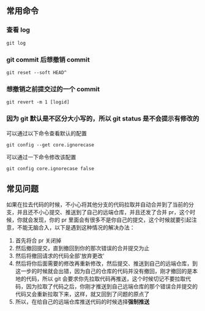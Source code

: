 ## 常用命令

### 查看 log

```
git log
```

### git commit 后想撤销 commit

```
git reset --soft HEAD^
```

### 想撤销之前提交过的一个 commit

```
git revert -m 1 [logid]
```

### 因为 git 默认是不区分大小写的，所以 git status 是不会提示有修改的

可以通过以下命令查看默认的配置

```
git config --get core.ignorecase
```

可以通过一下命令修改该配置

```
git config core.ignorecase false
```

## 常见问题

如果在拉去代码的时候，不小心将其他分支的代码拉取并自动合并到了当前的分支，并且还不小心提交、推送到了自己的远端仓库，并且还发了合并 pr，这个时候，你就会发现，你的 pr 里面会有很多不是你自己的提交，这个时候就要引起注意，不能无脑合入，以下是遇到这种情况的解决办法：

1. 首先将合 pr 关闭掉
2. 然后撤回提交，直到撤回到你的那次错误的合并提交为止
3. 然后将撤回请求的代码全部'放弃更改'
4. 然后将你后面需要的修改再重新修改，然后提交、推送到自己的远端仓库，到这一步的时候就会出错，因为自己的仓库的代码并没有撤回，刚才撤回的是本地的代码，所以 git 会要求你先拉取代码再推送，这个时候切记不要拉取代码，因为拉取了代码之后，你刚才推送到自己远端仓库的那个错误合并提交的代码又会重新拉取下来，这样，就又回到了问题的原点了
5. 所以，在给自己的远端仓库推送代码的时候选择**强制推送**
